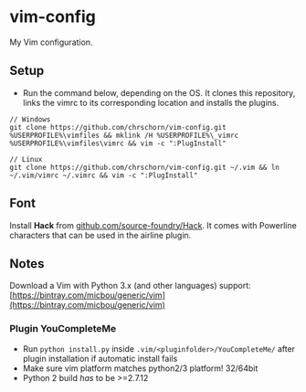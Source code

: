 # vim-config

My Vim configuration.

## Setup

* Run the command below, depending on the OS. It clones this repository, links the vimrc to its corresponding location and installs the plugins.

```
// Windows
git clone https://github.com/chrschorn/vim-config.git %USERPROFILE%\vimfiles && mklink /H %USERPROFILE%\_vimrc %USERPROFILE%\vimfiles\vimrc && vim -c ":PlugInstall"

// Linux
git clone https://github.com/chrschorn/vim-config.git ~/.vim && ln ~/.vim/vimrc ~/.vimrc && vim -c ":PlugInstall"
```

## Font

Install **Hack** from  [github.com/source-foundry/Hack](https://github.com/source-foundry/Hack/releases). It comes with Powerline characters that can be used in the airline plugin.


## Notes

Download a Vim with Python 3.x (and other languages) support: [https://bintray.com/micbou/generic/vim](https://bintray.com/micbou/generic/vim)

### Plugin YouCompleteMe
* Run `python install.py` inside `.vim/<pluginfolder>/YouCompleteMe/` after plugin installation if automatic install fails
* Make sure vim platform matches python2/3 platform! 32/64bit
* Python 2 build *has* to be >=2.7.12
